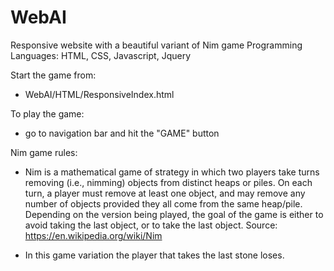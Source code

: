 # WebAI
Responsive website with a beautiful variant of Nim game
Programming Languages: HTML, CSS, Javascript, Jquery

Start the game from:
 - WebAI/HTML/ResponsiveIndex.html

To play the game:
 - go to navigation bar and hit the "GAME" button

Nim game rules:
 - Nim is a mathematical game of strategy in which two players take turns removing (i.e., nimming) objects from distinct heaps or piles. On each turn, a player must remove at least one object, and may remove any number of objects provided they all come from the same heap/pile. Depending on the version being played, the goal of the game is either to avoid taking the last object, or to take the last object.
   Source: https://en.wikipedia.org/wiki/Nim
   
 - In this game variation the player that takes the last stone loses.
